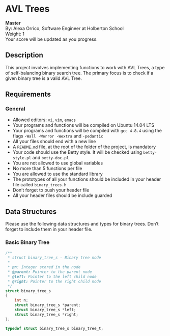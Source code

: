 # AVL Trees

**Master**  
By: Alexa Orrico, Software Engineer at Holberton School  
Weight: 1  
Your score will be updated as you progress.

## Description

This project involves implementing functions to work with AVL Trees, a type of self-balancing binary search tree. The primary focus is to check if a given binary tree is a valid AVL Tree.

## Requirements

### General
- Allowed editors: `vi`, `vim`, `emacs`
- Your programs and functions will be compiled on Ubuntu 14.04 LTS
- Your programs and functions will be compiled with `gcc 4.8.4` using the flags `-Wall -Werror -Wextra` and `-pedantic`
- All your files should end with a new line
- A `README.md` file, at the root of the folder of the project, is mandatory
- Your code should use the Betty style. It will be checked using `betty-style.pl` and `betty-doc.pl`
- You are not allowed to use global variables
- No more than 5 functions per file
- You are allowed to use the standard library
- The prototypes of all your functions should be included in your header file called `binary_trees.h`
- Don’t forget to push your header file
- All your header files should be include guarded

## Data Structures

Please use the following data structures and types for binary trees. Don’t forget to include them in your header file.

### Basic Binary Tree

```c
/**
 * struct binary_tree_s - Binary tree node
 *
 * @n: Integer stored in the node
 * @parent: Pointer to the parent node
 * @left: Pointer to the left child node
 * @right: Pointer to the right child node
 */
struct binary_tree_s
{
    int n;
    struct binary_tree_s *parent;
    struct binary_tree_s *left;
    struct binary_tree_s *right;
};

typedef struct binary_tree_s binary_tree_t;